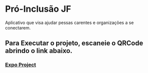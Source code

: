 # Pró-Inclusão JF
Aplicativo que visa ajudar pessas carentes e organizações a se conectarem.

## Para Executar o projeto, escaneie o QRCode abrindo o link abaixo.

### [Expo Project](https://expo.io/@guipcarvalho/projects/pro-inclusao)